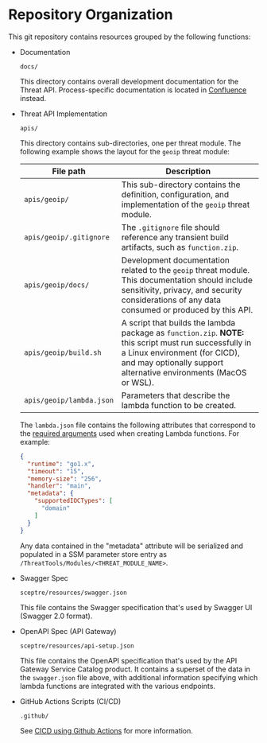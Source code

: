 # Repository Organization

This git repository contains resources grouped by the following functions:

* Documentation

  `docs/`

  This directory contains overall development documentation for the Threat API.
  Process-specific documentation is located in
  [Confluence](https://confluence.godaddy.com/pages/viewpage.action?pageId=129315876)
  instead.

* Threat API Implementation

  `apis/`

  This directory contains sub-directories, one per threat module.  The following
  example shows the layout for the `geoip` threat module:


  | File path | Description
  | --- | ---
  | `apis/geoip/` | This sub-directory contains the definition, configuration, and implementation of the `geoip` threat module.
  | `apis/geoip/.gitignore` | The `.gitignore` file should reference any transient build artifacts, such as `function.zip`.
  | `apis/geoip/docs/` | Development documentation related to the `geoip` threat module.  This documentation should include sensitivity, privacy, and security considerations of any data consumed or produced by this API.
  | `apis/geoip/build.sh` | A script that builds the lambda package as `function.zip`.  **NOTE:** this script must run successfully in a Linux environment (for CICD), and may optionally support alternative environments (MacOS or WSL).
  | `apis/geoip/lambda.json` | Parameters that describe the lambda function to be created.

  The `lambda.json` file contains the following attributes that correspond to
  the [required
  arguments](https://docs.aws.amazon.com/cli/latest/reference/lambda/create-function.html#options)
  used when creating Lambda functions.  For example:

  ```json
  {
    "runtime": "go1.x",
    "timeout": "15",
    "memory-size": "256",
    "handler": "main",
    "metadata": {
      "supportedIOCTypes": [
        "domain"
      ]
    }
  }
  ```

  Any data contained in the "metadata" attribute will be serialized and
  populated in a SSM parameter store entry as
  `/ThreatTools/Modules/<THREAT_MODULE_NAME>`.

* Swagger Spec

  `sceptre/resources/swagger.json`

  This file contains the Swagger specification that's used by Swagger UI
  (Swagger 2.0 format).

* OpenAPI Spec (API Gateway)

  `sceptre/resources/api-setup.json`

  This file contains the OpenAPI specification that's used by the API Gateway
  Service Catalog product.  It contains a superset of the data in the
  `swagger.json` file above, with additional information specifying which
  lambda functions are integrated with the various endpoints.

* GitHub Actions Scripts (CI/CD)

  `.github/`

  See [CICD using Github Actions](DEPLOYMENTS.md) for more information.
